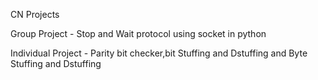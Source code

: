 CN Projects


Group Project - Stop and Wait protocol using socket in python 


Individual Project - Parity bit checker,bit Stuffing and Dstuffing and Byte Stuffing and Dstuffing
